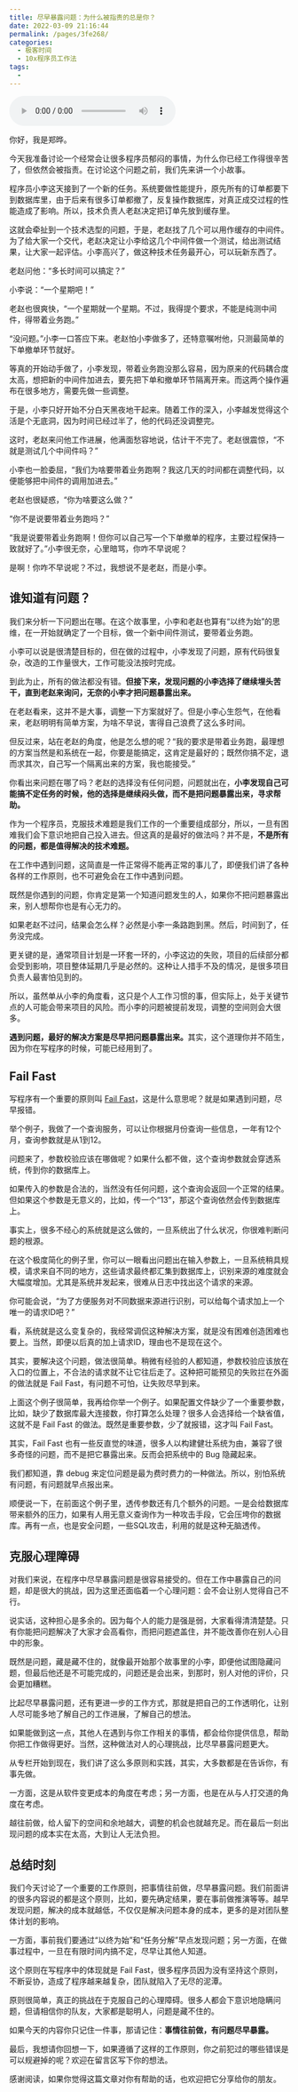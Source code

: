 ```yaml
---
title: 尽早暴露问题：为什么被指责的总是你？
date: 2022-03-09 21:16:44
permalink: /pages/3fe268/
categories:
  - 极客时间
  - 10x程序员工作法
tags:
  - 
---
```

<audio title="27.尽早暴露问题：为什么被指责的总是你？" src="https://static001.geekbang.org/resource/audio/9d/44/9dec858196f8d679317ab0dec9b28244.mp3" controls="controls"></audio> 
<p>你好，我是郑晔。</p><p>今天我准备讨论一个经常会让很多程序员郁闷的事情，为什么你已经工作得很辛苦了，但依然会被指责。在讨论这个问题之前，我们先来讲一个小故事。</p><p>程序员小李这天接到了一个新的任务。系统要做性能提升，原先所有的订单都要下到数据库里，由于后来有很多订单都撤了，反复操作数据库，对真正成交过程的性能造成了影响。所以，技术负责人老赵决定把订单先放到缓存里。</p><p>这就会牵扯到一个技术选型的问题，于是，老赵找了几个可以用作缓存的中间件。为了给大家一个交代，老赵决定让小李给这几个中间件做一个测试，给出测试结果，让大家一起评估。小李高兴了，做这种技术任务最开心，可以玩新东西了。</p><p>老赵问他：“多长时间可以搞定？”</p><p>小李说：“一个星期吧！”</p><p>老赵也很爽快，“一个星期就一个星期。不过，我得提个要求，不能是纯测中间件，得带着业务跑。”</p><p>“没问题。”小李一口答应下来。老赵怕小李做多了，还特意嘱咐他，只测最简单的下单撤单环节就好。</p><p>等真的开始动手做了，小李发现，带着业务跑没那么容易，因为原来的代码耦合度太高，想把新的中间件加进去，要先把下单和撤单环节隔离开来。而这两个操作遍布在很多地方，需要先做一些调整。</p><p>于是，小李只好开始不分白天黑夜地干起来。随着工作的深入，小李越发觉得这个活是个无底洞，因为时间已经过半了，他的代码还没调整完。</p><!-- [[[read_end]]] --><p>这时，老赵来问他工作进展，他满面愁容地说，估计干不完了。老赵很震惊，“不就是测试几个中间件吗？”</p><p>小李也一脸委屈，“我们为啥要带着业务跑啊？我这几天的时间都在调整代码，以便能够把中间件的调用加进去。”</p><p>老赵也很疑惑，“你为啥要这么做？”</p><p>“你不是说要带着业务跑吗？”</p><p>“我是说要带着业务跑啊！但你可以自己写一个下单撤单的程序，主要过程保持一致就好了。”小李很无奈，心里暗骂，你咋不早说呢？</p><p>是啊！你咋不早说呢？不过，我想说不是老赵，而是小李。</p><h2>谁知道有问题？</h2><p>我们来分析一下问题出在哪。在这个故事里，小李和老赵也算有“以终为始”的思维，在一开始就确定了一个目标，做一个新中间件测试，要带着业务跑。</p><p>小李可以说是很清楚目标的，但在做的过程中，小李发现了问题，原有代码很复杂，改造的工作量很大，工作可能没法按时完成。</p><p>到此为止，所有的做法都没有错。<strong>但接下来，发现问题的小李选择了继续埋头苦干，直到老赵来询问，无奈的小李才把问题暴露出来。</strong></p><p>在老赵看来，这并不是大事，调整一下方案就好了。但是小李心生怨气，在他看来，老赵明明有简单方案，为啥不早说，害得自己浪费了这么多时间。</p><p>但反过来，站在老赵的角度，他是怎么想的呢？“我的要求是带着业务跑，最理想的方案当然是和系统在一起，你要是能搞定，这肯定是最好的；既然你搞不定，退而求其次，自己写一个隔离出来的方案，我也能接受。”</p><p>你看出来问题在哪了吗？老赵的选择没有任何问题，问题就出在，<strong>小李发现自己可能搞不定任务的时候，他的选择是继续闷头做，而不是把问题暴露出来，寻求帮助。</strong></p><p>作为一个程序员，克服技术难题是我们工作的一个重要组成部分，所以，一旦有困难我们会下意识地把自己投入进去。但这真的是最好的做法吗？并不是，<strong>不是所有的问题，都是值得解决的技术难题。</strong></p><p>在工作中遇到问题，这简直是一件正常得不能再正常的事儿了，即便我们讲了各种各样的工作原则，也不可避免会在工作中遇到问题。</p><p>既然是你遇到的问题，你肯定是第一个知道问题发生的人，如果你不把问题暴露出来，别人想帮你也是有心无力的。</p><p>如果老赵不过问，结果会怎么样？必然是小李一条路跑到黑。然后，时间到了，任务没完成。</p><p>更关键的是，通常项目计划是一环套一环的，小李这边的失败，项目的后续部分都会受到影响，项目整体延期几乎是必然的。这种让人措手不及的情况，是很多项目负责人最害怕见到的。</p><p>所以，虽然单从小李的角度看，这只是个人工作习惯的事，但实际上，处于关键节点的人可能会带来项目的风险。而小李的问题被提前发现，调整的空间则会大很多。</p><p><strong>遇到问题，最好的解决方案是尽早把问题暴露出来。</strong>其实，这个道理你并不陌生，因为你在写程序的时候，可能已经用到了。</p><h2>Fail Fast</h2><p>写程序有一个重要的原则叫 <a href="http://www.martinfowler.com/ieeeSoftware/failFast.pdf">Fail Fast</a>，这是什么意思呢？就是如果遇到问题，尽早报错。</p><p>举个例子，我做了一个查询服务，可以让你根据月份查询一些信息，一年有12个月，查询参数就是从1到12。</p><p>问题来了，参数校验应该在哪做呢？如果什么都不做，这个查询参数就会穿透系统，传到你的数据库上。</p><p>如果传入的参数是合法的，当然没有任何问题，这个查询会返回一个正常的结果。但如果这个参数是无意义的，比如，传一个“13”，那这个查询依然会传到数据库上。</p><p>事实上，很多不经心的系统就是这么做的，一旦系统出了什么状况，你很难判断问题的根源。</p><p>在这个极度简化的例子里，你可以一眼看出问题出在输入参数上，一旦系统稍具规模，请求来自不同的地方，这些请求最终都汇集到数据库上，识别来源的难度就会大幅度增加。尤其是系统并发起来，很难从日志中找出这个请求的来源。</p><p>你可能会说，“为了方便服务对不同数据来源进行识别，可以给每个请求加上一个唯一的请求ID吧？”</p><p>看，系统就是这么变复杂的，我经常调侃这种解决方案，就是没有困难创造困难也要上。当然，即便以后真的加上请求ID，理由也不是现在这个。</p><p>其实，要解决这个问题，做法很简单。稍微有经验的人都知道，参数校验应该放在入口的位置上，不合法的请求就不让它往后走了。这种把可能预见的失败拦在外面的做法就是 Fail Fast，有问题不可怕，让失败尽早到来。</p><p>上面这个例子很简单，我再给你举一个例子。如果配置文件缺少了一个重要参数，比如，缺少了数据库最大连接数，你打算怎么处理？很多人会选择给一个缺省值，这就不是 Fail Fast 的做法。既然是重要参数，少了就报错，这才叫 Fail Fast。</p><p>其实，Fail Fast 也有一些反直觉的味道，很多人以构建健壮系统为由，兼容了很多奇怪的问题，而不是把它暴露出来。反而会把系统中的 Bug 隐藏起来。</p><p>我们都知道，靠 debug 来定位问题是最为费时费力的一种做法。所以，别怕系统有问题，有问题就早点报出来。</p><p>顺便说一下，在前面这个例子里，透传参数还有几个额外的问题。一是会给数据库带来额外的压力，如果有人用无意义查询作为一种攻击手段，它会压垮你的数据库。再有一点，也是安全问题，一些SQL攻击，利用的就是这种无脑透传。</p><h2>克服心理障碍</h2><p>对我们来说，在程序中尽早暴露问题是很容易接受的。但在工作中暴露自己的问题，却是很大的挑战，因为这里还面临着一个心理问题：会不会让别人觉得自己不行。</p><p>说实话，这种担心是多余的。因为每个人的能力是强是弱，大家看得清清楚楚。只有你能把问题解决了大家才会高看你，而把问题遮盖住，并不能改善你在别人心目中的形象。</p><p>既然是问题，藏是藏不住的，就像最开始那个故事里的小李，即便他试图隐藏问题，但最后他还是不可能完成的，问题还是会出来，到那时，别人对他的评价，只会更加糟糕。</p><p>比起尽早暴露问题，还有更进一步的工作方式，那就是把自己的工作透明化，让别人尽可能多地了解自己的工作进展，了解自己的想法。</p><p>如果能做到这一点，其他人在遇到与你工作相关的事情，都会给你提供信息，帮助你把工作做得更好。当然，这种做法对人的心理挑战，比尽早暴露问题更大。</p><p>从专栏开始到现在，我们讲了这么多原则和实践，其实，大多数都是在告诉你，有事先做。</p><p>一方面，这是从软件变更成本的角度在考虑；另一方面，也是在从与人打交道的角度在考虑。</p><p>越往前做，给人留下的空间和余地越大，调整的机会也就越充足。而在最后一刻出现问题的成本实在太高，大到让人无法负担。</p><h2>总结时刻</h2><p>我们今天讨论了一个重要的工作原则，把事情往前做，尽早暴露问题。我们前面讲的很多内容说的都是这个原则，比如，要先确定结果，要在事前做推演等等。越早发现问题，解决的成本就越低，不仅仅是解决问题本身的成本，更多的是对团队整体计划的影响。</p><p>一方面，事前我们要通过“以终为始”和“任务分解”早点发现问题；另一方面，在做事过程中，一旦在有限时间内搞不定，尽早让其他人知道。</p><p>这个原则在写程序中的体现就是 Fail Fast，很多程序员因为没有坚持这个原则，不断妥协，造成了程序越来越复杂，团队就陷入了无尽的泥潭。</p><p>原则很简单，真正的挑战在于克服自己的心理障碍。很多人都会下意识地隐瞒问题，但请相信你的队友，大家都是聪明人，问题是藏不住的。</p><p>如果今天的内容你只记住一件事，那请记住：<strong>事情往前做，有问题尽早暴露。</strong></p><p>最后，我想请你回想一下，如果遵循了这样的工作原则，你之前犯过的哪些错误是可以规避掉的呢？欢迎在留言区写下你的想法。</p><p>感谢阅读，如果你觉得这篇文章对你有帮助的话，也欢迎把它分享给你的朋友。</p>